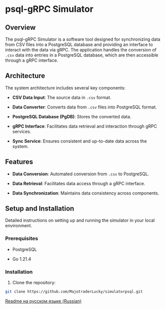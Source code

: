 # psql-gRPC Simulator
  

## Overview

The psql-gRPC Simulator is a software tool designed for synchronizing data from CSV files into a PostgreSQL database and providing an interface to interact with the data via gRPC. The application handles the conversion of `.csv` data into entries in a PostgreSQL database, which are then accessible through a gRPC interface.

  

## Architecture

The system architecture includes several key components:

- **CSV Data Input**: The source data in `.csv` format.

- **Data Converter**: Converts data from `.csv` files into PostgreSQL format.

- **PostgreSQL Database (PgDB)**: Stores the converted data.

- **gRPC Interface**: Facilitates data retrieval and interaction through gRPC services.

- **Sync Service**: Ensures consistent and up-to-date data across the system.

  

## Features

- **Data Conversion**: Automated conversion from `.csv` to PostgreSQL.

- **Data Retrieval**: Facilitates data access through a gRPC interface.

- **Data Synchronization**: Maintains data consistency across components.

  

## Setup and Installation

Detailed instructions on setting up and running the simulator in your local environment.

  

### Prerequisites

- PostgreSQL

- Go 1.21.4

  

### Installation

1. Clone the repository:

```bash
git clone https://github.com/MajotraderLucky/simulatorpsql.git

```


[Readme на русском языке (Russian)](https://github.com/MajotraderLucky/simulatorpsql/blob/main/docs/ru/README.md)

